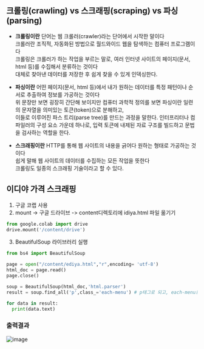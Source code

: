 ## 크롤링(crawling) vs 스크래핑(scraping) vs 파싱(parsing)

- **크롤링이란** 단어는 웹 크롤러(crawler)라는 단어에서 시작한 말이다</br>
크롤러란 조직적, 자동화된 방법으로 월드와이드 웹을 탐색하는 컴퓨터 프로그램이다</br>
크롤링은 크롤러가 하는 작업을 부르는 말로, 여러 인터넷 사이트의 페이지(문서, html 등)를 수집해서 분류하는 것이다</br>
대체로 찾아낸 데이터를 저장한 후 쉽게 찾을 수 있게 인덱싱한다.

- **파싱이란** 어떤 페이지(문서, html 등)에서 내가 원하는 데이터를 특정 패턴이나 순서로 추출하여 정보를 가공하는 것이다</br>
위 문장만 보면 굉장히 간단해 보이지만 컴퓨터 과학적 정의를 보면 파싱이란 일련의 문자열을 의미있는 토큰(token)으로 분해하고,</br>
이들로 이루어진 파스 트리(parse tree)를 만드는 과정을 말한다.
인터프리터나 컴파일러의 구성 요소 가운데 하나로, 입력 토큰에 내제된 자료 구조를 빌드하고 문법을 검사하는 역할을 한다.

- **스크래핑이란** HTTP를 통해 웹 사이트의 내용을 긁어다 원하는 형태로 가공하는 것이다</br>
쉽게 말해 웹 사이트의 데이터를 수집하는 모든 작업을 뜻한다</br>
크롤링도 일종의 스크래핑 기술이라고 할 수 있다.

## 이디야 가격 스크래핑
1. 구글 코랩 사용
2. mount -> 구글 드라이브 -> content디렉토리에 idiya.html 파일 옮기기
```py
from google.colab import drive
drive.mount('/content/drive')
```
3. BeautifulSoup 라이브러리 실행
```py
from bs4 import BeautifulSoup

page = open("/content/ediya.html","r",encoding= 'utf-8')
html_doc = page.read()
page.close()

soup = BeautifulSoup(html_doc,'html.parser')
result = soup.find_all('p',class_='each-menu') # p태그로 되고, each-menu로 되있는걸 뽑아와라(ediya.html에서)

for data in result:
  print(data.text)
```

### 출력결과
![image](https://user-images.githubusercontent.com/82345970/163772671-671fef87-09c0-4b78-990e-51af0f8ff191.png)
